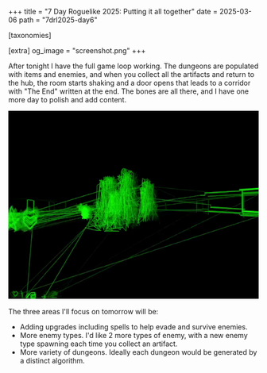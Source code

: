 +++
title = "7 Day Roguelike 2025: Putting it all together"
date = 2025-03-06
path = "7drl2025-day6"

[taxonomies]

[extra]
og_image = "screenshot.png"
+++

After tonight I have the full game loop working. The dungeons are populated
with items and enemies, and when you collect all the artifacts and return to
the hub, the room starts shaking and a door opens that leads to a corridor with
"The End" written at the end. The bones are all there, and I have one more day
to polish and add content.

![Screenshot showing a 3d rendered scene with several enemies](screenshot.png)

The three areas I'll focus on tomorrow will be:
 - Adding upgrades including spells to help evade and survive enemies.
 - More enemy types. I'd like 2 more types of enemy, with a new enemy type
   spawning each time you collect an artifact.
 - More variety of dungeons. Ideally each dungeon would be generated by a
   distinct algorithm.
